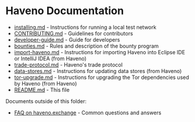 # Haveno Documentation

- [installing.md](installing.md ) - Instructions for running a local test network
- [CONTRIBUTING.md](CONTRIBUTING.md) - Guidelines for contributors
- [developer-guide.md](developer-guide.md) - Guide for developers
- [bounties.md](bounties.md) - Rules and description of the bounty program
- [import-haveno.md](import-haveno.md) - Instructions for importing Haveno into Eclipse IDE or IntelliJ IDEA (from Haveno)
- [trade-protocol.md](trade_protocol/trade-protocol.md) - Haveno's trade protocol
- [data-stores.md](data-stores.md) - Instructions for updating data stores (from Haveno)
- [tor-upgrade.md](tor-upgrade.md) - Instructions for upgrading the Tor dependencies used by Haveno (from Haveno)
- [README.md](README.md) - This file

Documents outside of this folder:

- [FAQ on haveno.exchange](https://haveno.exchange/faq/) - Common questions and answers